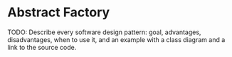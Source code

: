 # Abstract Factory

TODO: Describe every software design pattern: goal, advantages, disadvantages, when to use it, and an example with a class diagram and a link to the source code.
